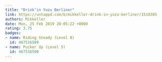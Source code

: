 ```yaml
---
title: "Drink’in Yuzu Berliner"
link: https://untappd.com/b/mikkeller-drink-in-yuzu-berliner/1518385
authors: Mikkeller
date: Mon, 25 Feb 2019 20:05:22 +0000
rating: 3.75
badges:
- name: Riding Steady (Level 8)
  id: 467516589
- name: Pucker Up (Level 5)
  id: 467516590
---
```

